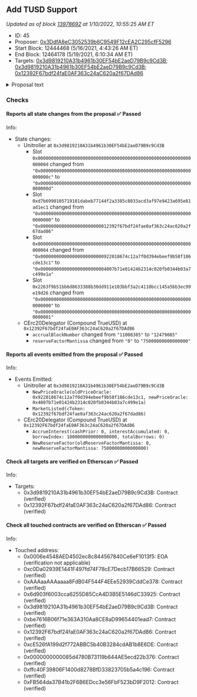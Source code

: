 ## Add TUSD Support

_Updated as of block [13978692](https://etherscan.io/block/13978692) at 1/10/2022, 10:55:25 AM ET_

- ID: 45
- Proposer: [0x3DdfA8eC3052539b6C9549F12cEA2C295cfF5296](https://etherscan.io/address/0x3DdfA8eC3052539b6C9549F12cEA2C295cfF5296)
- Start Block: 12444468 (5/16/2021, 4:43:26 AM ET)
- End Block: 12464178 (5/19/2021, 6:10:34 AM ET)
- Targets: [0x3d9819210A31b4961b30EF54bE2aeD79B9c9Cd3B](https://etherscan.io/address/0x3d9819210A31b4961b30EF54bE2aeD79B9c9Cd3B#code); [0x3d9819210A31b4961b30EF54bE2aeD79B9c9Cd3B](https://etherscan.io/address/0x3d9819210A31b4961b30EF54bE2aeD79B9c9Cd3B#code); [0x12392F67bdf24faE0AF363c24aC620a2f67DAd86](https://etherscan.io/address/0x12392F67bdf24faE0AF363c24aC620a2f67DAd86#code)

<details>
  <summary>Proposal text</summary>

> # Add TUSD Support
> This proposal adds [TrueUSD](https://etherscan.io/token/0x0000000000085d4780B73119b644AE5ecd22b376) as a supported asset.  
>  
> TUSD is a 1:1 US dollar backed stablecoin. TUSD is the only stablecoin that has [real-time, 24/7 attestations](https://real-time-attest.trustexplorer.io/trusttoken) from Armanino, a top US accounting firm, providing assurance that the token is fully collateralized by US Dollars. 
>  
> ## Market Parameters 
> This proposal sets TUSD with a collateral factor of 0%, reserve factor of 7.5%, and unlimited borrow cap. These parameters follow the values set by USDT, with 0% collateral factor. The collateral factor can be proposed to be higher with a future proposal. 
>  
>  This proposal updates the Compound price feed to peg TUSD to $1, similarly to USDC. By using a peg, weakness in the underlying asset will not change collateral requirements for users borrowing TUSD.
>  
> [The interest rate model](https://etherscan.io/address/0xfb564da37b41b2f6b6edcc3e56fbf523bd9f2012) for TrueUSD relies on the same model as cUSDT and cDAI, JumpRateModelV2. 
>  
> ## Contracts 
> cTUSD is an upgradeable cToken contract that has been modified to accommodate potential transfer fees in the underlying token. 
>  
> The cToken contract has been reviewed by OpenZeppelin and the Compound team. The cTUSD contract has been reviewed by the TrustToken and Ethworks teams. 
>  
> The case for why TUSD benefits compound has been discussed by the [compound community here](https://www.comp.xyz/t/trueusd-listing-proposal-stay-tuned/1490)
</details>

### Checks
#### Reports all state changes from the proposal ✅ Passed
  




Info:
- State changes:
    - Unitroller at `0x3d9819210A31b4961b30EF54bE2aeD79B9c9Cd3B`
        - Slot `0x000000000000000000000000000000000000000000000000000000000000000d` changed from `"0x000000000000000000000000000000000000000000000000000000000000000c"` to `"0x000000000000000000000000000000000000000000000000000000000000000d"`
        - Slot `0xd7b6990105719101dabeb77144f2a3385c8033acd3af97e9423a695e81ad1ec1` changed from `"0x0000000000000000000000000000000000000000000000000000000000000000"` to `"0x00000000000000000000000012392f67bdf24fae0af363c24ac620a2f67dad86"`
        - Slot `0x0000000000000000000000000000000000000000000000000000000000000004` changed from `"0x000000000000000000000000922018674c12a7f0d394ebeef9b58f186cde13c1"` to `"0x0000000000000000000000004007b71e01424b2314c020fb0344b03a7c499e1a"`
        - Slot `0x2263f9b51bb6d8633388b30dd911e103bbf3a2c4110bcc145a5bb3ec99e19d26` changed from `"0x0000000000000000000000000000000000000000000000000000000000000000"` to `"0x0000000000000000000000000000000000000000000000000000000000000001"`
    - CErc20Delegator (Compound TrueUSD) at `0x12392F67bdf24faE0AF363c24aC620a2f67DAd86`
        - `accrualBlockNumber` changed from `"11008385"` to `"12479085"`
        - `reserveFactorMantissa` changed from `"0"` to `"75000000000000000"`

#### Reports all events emitted from the proposal ✅ Passed
  




Info:
- Events Emitted:
    - Unitroller at `0x3d9819210A31b4961b30EF54bE2aeD79B9c9Cd3B`
        - `NewPriceOracle(oldPriceOracle: 0x922018674c12a7f0d394ebeef9b58f186cde13c1, newPriceOracle: 0x4007b71e01424b2314c020fb0344b03a7c499e1a)`
        - `MarketListed(cToken: 0x12392f67bdf24fae0af363c24ac620a2f67dad86)`
    - CErc20Delegator (Compound TrueUSD) at `0x12392F67bdf24faE0AF363c24aC620a2f67DAd86`
        - `AccrueInterest(cashPrior: 0, interestAccumulated: 0, borrowIndex: 1000000000000000000, totalBorrows: 0)`
        - `NewReserveFactor(oldReserveFactorMantissa: 0, newReserveFactorMantissa: 75000000000000000)`

#### Check all targets are verified on Etherscan ✅ Passed
  




Info:
- Targets:
    - 0x3d9819210A31b4961b30EF54bE2aeD79B9c9Cd3B: Contract (verified)
    - 0x12392F67bdf24faE0AF363c24aC620a2f67DAd86: Contract (verified)

#### Check all touched contracts are verified on Etherscan ✅ Passed
  




Info:
- Touched address:
    - 0x0006e4548AED4502ec8c844567840Ce6eF1013f5: EOA (verification not applicable)
    - 0xc0Da02939E1441F497fd74F78cE7Decb17B66529: Contract (verified)
    - 0xAAAaaAAAaaaa8FdB04F544F4EEe52939CddCe378: Contract (verified)
    - 0x6d903f6003cca6255D85CcA4D3B5E5146dC33925: Contract (verified)
    - 0x3d9819210A31b4961b30EF54bE2aeD79B9c9Cd3B: Contract (verified)
    - 0xbe7616B06f71e363A310Aa8CE8aD99654401ead7: Contract (verified)
    - 0x12392F67bdf24faE0AF363c24aC620a2f67DAd86: Contract (verified)
    - 0xcE526fA199d2f772ABBC5b40B3284cdAB1b8E6DE: Contract (verified)
    - 0x0000000000085d4780B73119b644AE5ecd22b376: Contract (verified)
    - 0xffc40F39806F1400d8278BfD33823705b5a4c196: Contract (verified)
    - 0xFB564da37B41b2F6B6EDcc3e56FbF523bD9F2012: Contract (verified)
